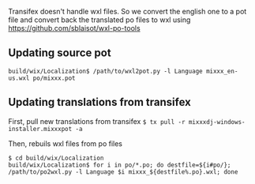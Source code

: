 
Transifex doesn't handle wxl files.
So we convert the english one to a pot file and convert back the translated po files to wxl using
https://github.com/sblaisot/wxl-po-tools

Updating source pot
-------------------

`build/wix/Localization$ /path/to/wxl2pot.py -l Language mixxx_en-us.wxl po/mixxx.pot`

Updating translations from transifex
------------------------------------

First, pull new translations from transifex
`$ tx pull -r mixxxdj-windows-installer.mixxxpot -a`

Then, rebuils wxl files from po files
```
$ cd build/wix/Localization
build/wix/Localization$ for i in po/*.po; do destfile=${i#po/}; /path/to/po2wxl.py -l Language $i mixxx_${destfile%.po}.wxl; done
```
